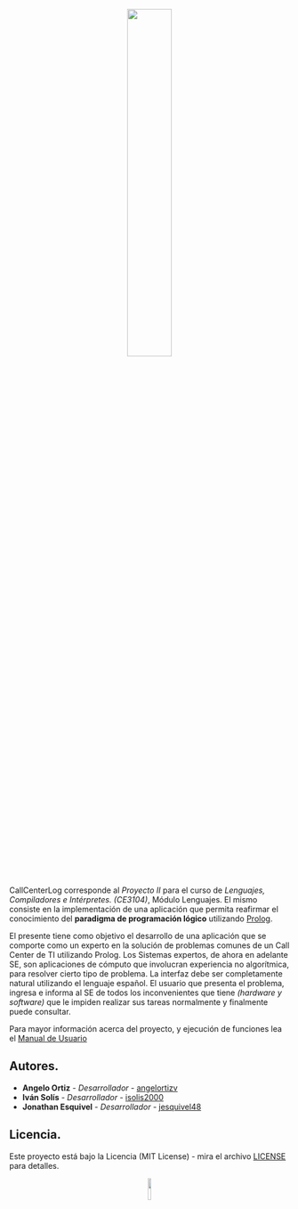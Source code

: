 <p align="center">
  <img width="40%" src="https://res.cloudinary.com/dek4evg4t/image/upload/v1566837718/CE3104/CallCenterLog/imagotype.png">
</p>


CallCenterLog corresponde al _Proyecto II_ para el curso de _Lenguajes, Compiladores e Intérpretes. (CE3104)_, Módulo Lenguajes.
El mismo consiste en la implementación de una aplicación que permita reafirmar el conocimiento del **paradigma de programación lógico** 
utilizando [Prolog](https://www.swi-prolog.org/).

El presente tiene como objetivo el desarrollo de una aplicación que se comporte como un experto en la solución de problemas comunes de 
un Call Center de TI utilizando Prolog. Los Sistemas expertos, de ahora en adelante SE, son aplicaciones de cómputo que involucran experiencia
no algorítmica, para resolver cierto tipo de problema. La interfaz debe ser completamente natural utilizando el lenguaje español.
El usuario que presenta el problema, ingresa e informa al SE de todos los inconvenientes que tiene _(hardware y software)_ que le impiden
realizar sus tareas normalmente y  finalmente puede consultar.

Para mayor información acerca del proyecto, y ejecución de funciones lea el [Manual de Usuario](https://github.com/ce-itcr/CallCenterLog/blob/develop/docs/CallCenterLog%20-%20Manual%20de%20Usuario.pdf)

## Autores.

* **Angelo Ortiz** - *Desarrollador* - [angelortizv](https://github.com/angelortizv)
* **Iván Solís** - *Desarrollador* - [isolis2000](https://github.com/isolis2000)
* **Jonathan Esquivel** - *Desarrollador* - [jesquivel48](https://github.com/jesquivel48)

## Licencia.

Este proyecto está bajo la Licencia (MIT License) - mira el archivo 
[LICENSE](https://github.com/ce-itcr/CallCenterLog/blob/master/LICENSE) para detalles.

<p align="center">
  <img width=10% src="https://res.cloudinary.com/dek4evg4t/image/upload/v1566837160/CE3104/CallCenterLog/isotype.png">
</p>
